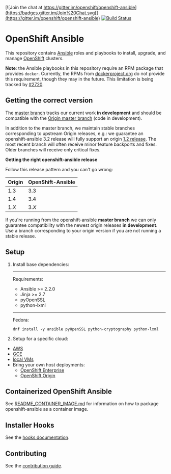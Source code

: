 [![Join the chat at https://gitter.im/openshift/openshift-ansible](https://badges.gitter.im/Join%20Chat.svg)](https://gitter.im/openshift/openshift-ansible)
[![Build Status](https://travis-ci.org/openshift/openshift-ansible.svg?branch=master)](https://travis-ci.org/openshift/openshift-ansible)

# OpenShift Ansible

This repository contains [Ansible](https://www.ansible.com/) roles and
playbooks to install, upgrade, and manage
[OpenShift](https://www.openshift.com/) clusters.

**Note**: the Ansible playbooks in this repository require an RPM
package that provides `docker`. Currently, the RPMs from
[dockerproject.org](https://dockerproject.org/) do not provide this
requirement, though they may in the future. This limitation is being
tracked by
[#2720](https://github.com/openshift/openshift-ansible/issues/2720).

## Getting the correct version

The
[master branch](https://github.com/openshift/openshift-ansible/tree/master)
tracks our current work **in development** and should be compatible
with the
[Origin master branch](https://github.com/openshift/origin/tree/master)
(code in development).

In addition to the master branch, we maintain stable branches
corresponding to upstream Origin releases, e.g.: we guarantee an
openshift-ansible 3.2 release will fully support an origin
[1.2 release](https://github.com/openshift/openshift-ansible/tree/release-1.2).
The most recent branch will often receive minor feature backports and
fixes.  Older branches will receive only critical fixes.

**Getting the right openshift-ansible release**

Follow this release pattern and you can't go wrong:

| Origin        | OpenShift-Ansible |
| ------------- | ----------------- |
| 1.3           | 3.3               |
| 1.4           | 3.4               |
| 1.*X*         | 3.*X*             |

If you're running from the openshift-ansible **master branch** we can
only guarantee compatibility with the newest origin releases **in
development**. Use a branch corresponding to your origin version if
you are not running a stable release.


## Setup

1. Install base dependencies:

    ***

    Requirements:
    - Ansible >= 2.2.0
    - Jinja >= 2.7
    - pyOpenSSL
    - python-lxml

    ***

    Fedora:
    ```
    dnf install -y ansible pyOpenSSL python-cryptography python-lxml
    ```

2. Setup for a specific cloud:

  - [AWS](http://github.com/openshift/openshift-ansible/blob/master/README_AWS.md)
  - [GCE](http://github.com/openshift/openshift-ansible/blob/master/README_GCE.md)
  - [local VMs](http://github.com/openshift/openshift-ansible/blob/master/README_libvirt.md)
  - Bring your own host deployments:
      - [OpenShift Enterprise](https://docs.openshift.com/enterprise/latest/install_config/install/advanced_install.html)
      - [OpenShift Origin](https://docs.openshift.org/latest/install_config/install/advanced_install.html)

## Containerized OpenShift Ansible

See [README_CONTAINER_IMAGE.md](README_CONTAINER_IMAGE.md) for information on how to package openshift-ansible as a container image.

## Installer Hooks

See the [hooks documentation](HOOKS.md).


## Contributing

See the [contribution guide](CONTRIBUTING.md).
